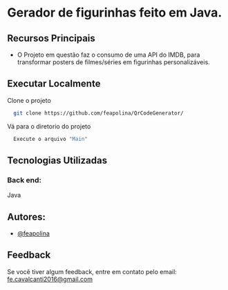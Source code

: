 # Gerador de figurinhas feito em Java.

## Recursos Principais
- O Projeto em questão faz o consumo de uma API do IMDB, para transformar posters de filmes/séries em figurinhas personalizáveis.

## Executar Localmente

Clone o projeto

```bash
  git clone https://github.com/feapolina/QrCodeGenerator/
```

Vá para o diretorio do projeto

```bash
  Execute o arquivo "Main"
```


## Tecnologias Utilizadas

### Back end:
Java


## Autores:

- [@feapolina](https://github.com/feapolina)

## Feedback

Se você tiver algum feedback, entre em contato pelo email: fe.cavalcanti2016@gmail.com
